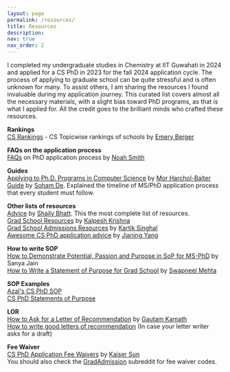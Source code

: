```yaml
---
layout: page
permalink: /resources/
title: Resources
description:
nav: true
nav_order: 2
---
```

I completed my undergraduate studies in Chemistry at IIT Guwahati in 2024 and applied for a CS PhD in 2023 for the fall 2024 application cycle. The process of applying to graduate school can be quite stressful and is often unknown for many. To assist others, I am sharing the resources I found invaluable during my application journey. This curated list covers almost all the necessary materials, with a slight bias toward PhD programs, as that is what I applied for. All the credit goes to the brilliant minds who crafted these resources.

<strong>Rankings</strong>
<br>
[CS Rankings](https://csrankings.org/) - CS Topicwise rankings of schools by [Emery Berger](https://emeryberger.com/)


<strong>FAQs on the application process</strong>
<br>
[FAQs](https://docs.google.com/document/d/1lT-bsIP0GKfh8l5sQnM2hCzzR9prt-QLx16rimUOdIM/edit) on PhD application process by [Noah Smith](https://nasmith.github.io/)

<strong>Guides</strong>
<br>
[Applying to Ph.D. Programs in Computer Science](https://www.cs.cmu.edu/~harchol/gradschooltalk.pdf) by [Mor Harchol-Balter](https://www.cs.cmu.edu/~harchol/)
<br>
[Guide](https://sohamde.in/blog/2023/phdadvice/) by [Soham De](https://sohamde.in/). Explained the timeline of MS/PhD application process that every student must follow.

<strong>Other lists of resources</strong>
<br>
[Advice](https://github.com/shaily99/advice) by [Shaily Bhatt](https://sites.google.com/view/shailybhatt). This the most complete list of resources.
<br>
[Grad School Resources](https://martiansideofthemoon.github.io/2018/05/29/grad-resources.html) by [Kalpesh Krishna](https://martiansideofthemoon.github.io/)
<br>
[Grad School Admissions Resources](https://ks.cs.uchicago.edu/post/grad-school/) by [Kartik Singhal](https://ks.cs.uchicago.edu/#about)
<br>
[Awesome CS PhD application advice](https://github.com/jedyang97/awesome-cs-phd-application-advice) by [Jianing Yang](https://jedyang.com/)

<strong>How to write SOP</strong>
<br>
[How to Demonstrate Potential, Passion and Purpose in SoP for MS-PhD](https://stoodnt.com/blog/how-demonstrate-potential-passion-purpose-sop-for-ms-phd/) by Sanya Jain
<br>
[How to Write a Statement of Purpose for Grad School](https://mehtaver.se/how-to-write-a-statement-of-purpose-for-grad-school/) by [Swapneel Mehta](https://mehtaver.se/)

<strong>SOP Examples</strong>
<br>
[Azal's CS PhD SOP](https://azalahmadkhan.github.io/assets/pdf/SOP_Azal_UMN.pdf)
<br>
[CS PhD Statements of Purpose](https://cs-sop.notion.site/cs-sop/CS-PhD-Statements-of-Purpose-df39955313834889b7ac5411c37b958d)

<strong>LOR</strong>
<br>
[How to Ask for a Letter of Recommendation](https://kamathematics.wordpress.com/2021/08/18/how-to-ask-for-a-letter-of-recommendation/) by [Gautam Kamath](http://www.gautamkamath.com/)
<br>
[How to write good letters of recommendation](https://mitadmissions.org/apply/parents-educators/writingrecs/) (In case your letter writer asks for a draft)

<strong>Fee Waiver</strong>
<br>
[CS PhD Application Fee Waivers](https://github.com/KaiserWhoLearns/CS-PhD-Application-fee-waivers) by [Kaiser Sun](https://kaiserwholearns.github.io/)
<br>
You should also check the [GradAdmission](https://www.reddit.com/r/gradadmissions/) subreddit for fee waiver codes.